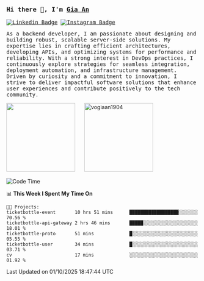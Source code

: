### <samp>Hi there 👋, I'm <a href="https://www.linkedin.com/in/vogiaan1904/" target="_blank">Gia An</a></samp>

<samp> [![Linkedin Badge](https://img.shields.io/badge/-LinkedIn-0e76a8?style=flat-square&logo=Linkedin&logoColor=white)](https://linkedin.com/in/vogiaan1904)
[![Instagram Badge](https://img.shields.io/badge/-Instagram-e4405f?style=flat-square&logo=Instagram&logoColor=white)](https://instagram.com/_.ja.ann_/) </samp> 

<samp>As a backend developer, I am passionate about designing and building robust, scalable server-side solutions. My expertise lies in crafting efficient architectures, developing APIs, and optimizing systems for performance and reliability. With a strong interest in DevOps practices, I continuously explore strategies for seamless integration, deployment automation, and infrastructure management. Driven by curiosity and a commitment to innovation, I strive to deliver impactful software solutions that enhance user experiences and contribute positively to the tech community.</samp>



<div>
  <img height="180em" src="https://github-readme-stats.vercel.app/api/top-langs/?username=vogiaan1904&show_icons=true&hide_border=true&layout=compact&langs_count=10&theme=transparent&include_orgs=true"/>
  &nbsp;&nbsp;&nbsp;&nbsp;
  <img height="180em" src="https://github-readme-stats.vercel.app/api?username=vogiaan1904&show_icons=true&hide_border=true&&count_private=true&include_all_commits=true&theme=transparent&locale=en" alt="vogiaan1904" />
</div>






<!--START_SECTION:waka-->
![Code Time](http://img.shields.io/badge/Code%20Time-1%2C472%20hrs%2025%20mins-blue)

📊 **This Week I Spent My Time On** 

```text
🐱‍💻 Projects: 
ticketbottle-event       10 hrs 51 mins      ██████████████████░░░░░░░   70.56 % 
ticketbottle-api-gateway 2 hrs 46 mins       █████░░░░░░░░░░░░░░░░░░░░   18.01 % 
ticketbottle-proto       51 mins             █░░░░░░░░░░░░░░░░░░░░░░░░   05.55 % 
ticketbottle-user        34 mins             █░░░░░░░░░░░░░░░░░░░░░░░░   03.71 % 
cv                       17 mins             ░░░░░░░░░░░░░░░░░░░░░░░░░   01.92 % 
```


 Last Updated on 01/10/2025 18:47:44 UTC
<!--END_SECTION:waka-->
